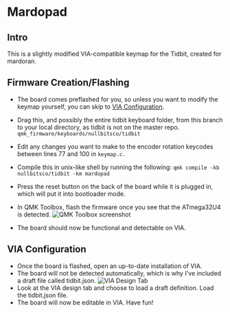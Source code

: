 # Mardopad

## Intro

This is a slightly modified VIA-compatible keymap for the Tidbit, created for mardoran.

## Firmware Creation/Flashing

* The board comes preflashed for you, so unless you want to modify the keymap yourself, you can skip to [VIA Configuration](#via-configuration).

* Drag this, and possibly the entire tidbit keyboard folder, from this branch to your local directory, as tidbit is not on the master repo.
```qmk_firmware/keyboards/nullbitsco/tidbit```
* Edit any changes you want to make to the encoder rotation keycodes between lines 77 and 100 in `keymap.c.`
* Compile this in unix-like shell by running the following:
```qmk compile -kb nullbitsco/tidbit -km mardopad```
* Press the reset button on the back of the board while it is plugged in, which will put it into bootloader mode.
* In QMK Toolbox, flash the firmware once you see that the ATmega32U4 is detected.
![QMK Toolbox screenshot](qmktoolbox.png)
* The board should now be functional and detectable on VIA.

## VIA Configuration

* Once the board is flashed, open an up-to-date installation of VIA.
* The board will not be detected automatically, which is why I've included a draft file called tidbit.json.
![VIA Design Tab](via-design.png)
* Look at the VIA design tab and choose to load a draft definition. Load the tidbit.json file.
* The board will now be editable in VIA. Have fun! 